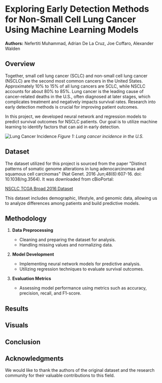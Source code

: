 # Exploring Early Detection Methods for Non-Small Cell Lung Cancer Using Machine Learning Models

**Authors:** Nefertiti Muhammad, Adrian De La Cruz, Joe Coffaro, Alexander Walden

## Overview

Together, small cell lung cancer (SCLC) and non-small cell lung cancer (NSCLC) are the second most common cancers in the United States. Approximately 10% to 15% of all lung cancers are SCLC, while NSCLC accounts for about 80% to 85%. Lung cancer is the leading cause of cancer-related deaths in the U.S., often diagnosed at later stages, which complicates treatment and negatively impacts survival rates. Research into early detection methods is crucial for improving patient outcomes.

In this project, we developed neural network and regression models to predict survival outcomes for NSCLC patients. Our goal is to utilize machine learning to identify factors that can aid in early detection.

![Lung Cancer Incidence](images/Lung_Cancer_Incidence_in_the_U.S..png)
*Figure 1: Lung cancer incidence in the U.S.*

## Dataset

The dataset utilized for this project is sourced from the paper "Distinct patterns of somatic genome alterations in lung adenocarcinomas and squamous cell carcinomas" (Nat Genet. 2016 Jun;48(6):607-16. doi: 10.1038/ng.3564). It was downloaded from cBioPortal:

[NSCLC TCGA Broad 2016 Dataset](https://www.cbioportal.org/study/clinicalData?id=nsclc_tcga_broad_2016)

This dataset includes demographic, lifestyle, and genomic data, allowing us to analyze differences among patients and build predictive models.

## Methodology

1. **Data Preprocessing**
   - Cleaning and preparing the dataset for analysis.
   - Handling missing values and normalizing data.

2. **Model Development**
   - Implementing neural network models for predictive analysis.
   - Utilizing regression techniques to evaluate survival outcomes.

3. **Evaluation Metrics**
   - Assessing model performance using metrics such as accuracy, precision, recall, and F1-score.

## Results



## Visuals



## Conclusion



## Acknowledgments

We would like to thank the authors of the original dataset and the research community for their valuable contributions to this field.
